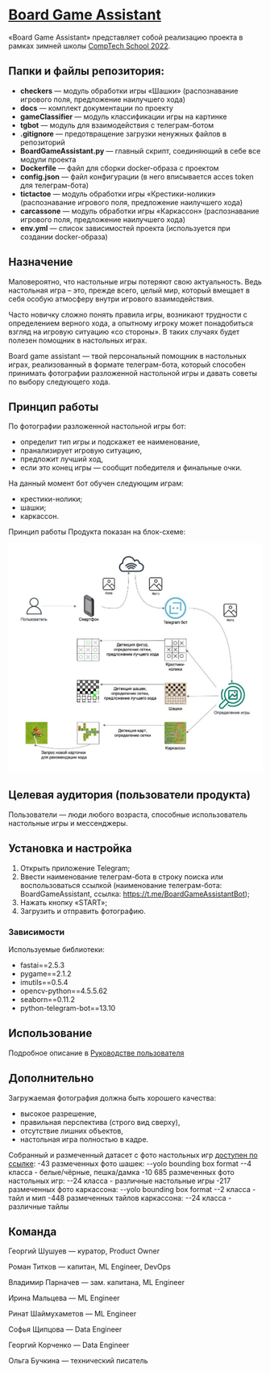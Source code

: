 # [Board Game Assistant](https://t.me/BoardGameAssistantBot)

«Board Game Assistant» представляет собой реализацию проекта в рамках зимней школы [CompTech School 2022](https://comptechschool.com/).

## Папки и файлы репозитория:

- **checkers** — модуль обработки игры «Шашки» (распознавание игрового поля, предложение наилучшего хода)
- **docs** — комплект документации по проекту
- **gameClassifier** — модуль классификации игры на картинке
- **tgbot** — модуль для взаимодействия с телеграм-ботом
- **.gitignore** — предотвращение загрузки ненужных файлов в репозиторий
- **BoardGameAssistant.py** — главный скрипт, соединяющий в себе все модули проекта
- **Dockerfile** — файл для сборки docker-образа с проектом
- **config.json** — файл конфигурации (в него вписывается acces token для телеграм-бота)
- **tictactoe** — модуль обработки игры «Крестики-нолики» (распознавание игрового поля, предложение наилучшего хода)
- **carcassone** — модуль обработки игры «Каркассон» (распознавание игрового поля, предложение наилучшего хода)
- **env.yml** — список зависимостей проекта (используется при создании docker-образа)

## Назначение

Маловероятно, что настольные игры потеряют свою актуальность. Ведь настольная игра – это, прежде всего, целый мир, который вмещает в себя особую атмосферу внутри игрового взаимодействия.

Часто новичку сложно понять правила игры, возникают трудности с определением верного хода, а опытному игроку может понадобиться взгляд на игровую ситуацию «со стороны». В таких случаях будет полезен помощник в настольных играх.

Board game assistant — твой персональный помощник в настольных играх, реализованный в формате телеграм-бота, который способен принимать фотографии разложенной настольной игры и давать cоветы по выбору следующего хода.

## Принцип работы

По фотографии разложенной настольной игры бот:

- определит тип игры и подскажет ее наименование,
- пранализирует игровую ситуацию,
- предложит лучший ход,
- если это конец игры — сообщит победителя и финальные очки.

На данный момент бот обучен следующим играм:

- крестики-нолики;
- шашки;
- каркассон.

Принцип работы Продукта показан на блок-схеме:

![This is an image](https://github.com/comptech-winter-school/board-game-assistant/blob/main/docs/principle%20of%20operation.jpg)

## Целевая аудитория (пользователи продукта)

Пользователи — люди любого возраста, способные использователь настольные игры и мессенджеры.

## Установка и настройка

1. Открыть приложение Telegram;
2. Ввести наименование телеграм-бота в строку поиска или воспользоваться ссылкой (наименование телеграм-бота: BoardGameAssistant, ссылка: https://t.me/BoardGameAssistantBot);
3. Нажать кнопку «START»;
4. Загрузить и отправить фотографию.

### Зависимости

Используемые библиотеки:
  - fastai==2.5.3
  - pygame==2.1.2
  - imutils==0.5.4
  - opencv-python==4.5.5.62
  - seaborn==0.11.2
  - python-telegram-bot==13.10

## Использование

Подробное описание в [Руководстве пользователя](https://github.com/comptech-winter-school/board-game-assistant/blob/main/docs/User%20guide.md)

## Дополнительно

Загружаемая фотография должна быть хорошего качества:
- высокое разрешение, 
- правильная перспектива (строго вид сверху), 
- отсутствие лишних объектов, 
- настольная игра полностью в кадре.

Собранный и размеченный датасет с фото настольных игр [доступен по ссылке](https://disk.yandex.ru/d/ejKRzgtJzGVj0w):
-43 размеченных фото шашек:
--yolo bounding box format
--4 класса - белые/чёрные, пешка/дамка
-10 685 размеченных фото настольных игр: 
--24 класса - различные настольные игры
-217 размеченных фото каркассона: 
--yolo bounding box format 
--2 класса - тайл и мип
-448 размеченных тайлов каркассона:
--24 класса - различные тайлы


## Команда

Георгий Шушуев — куратор, Product Owner

Роман Титков — капитан, ML Engineer, DevOps

Владимир Парначев — зам. капитана, ML Engineer

Ирина Мальцева — ML Engineer

Ринат Шаймухаметов — ML Engineer

Софья Щипцова — Data Engineer

Георгий Корченко — Data Engineer

Ольга Бучкина — технический писатель
